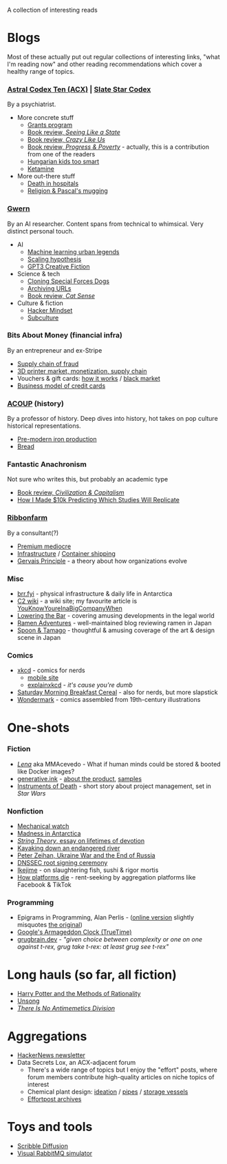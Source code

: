 A collection of interesting reads


# Blogs

Most of these actually put out regular collections of interesting links, "what I'm reading now" and other reading recommendations which cover a healthy range of topics.

### [Astral Codex Ten (ACX)](https://astralcodexten.substack.com/about) | [Slate Star Codex](https://slatestarcodex.com)
By a psychiatrist.
- More concrete stuff
  - [Grants program](https://astralcodexten.substack.com/p/acx-grants-results)
  - [Book review, _Seeing Like a State_](https://slatestarcodex.com/2017/03/16/book-review-seeing-like-a-state/)
  - [Book review, _Crazy Like Us_](https://astralcodexten.substack.com/p/book-review-crazy-like-us)
  - [Book review, _Progress & Poverty_](https://astralcodexten.substack.com/p/your-book-review-progress-and-poverty) - actually, this is a contribution from one of the readers
  - [Hungarian kids too smart](https://slatestarcodex.com/2017/05/26/the-atomic-bomb-considered-as-hungarian-high-school-science-fair-project/)
  - [Ketamine](https://slatestarcodex.com/2019/03/11/ketamine-now-by-prescription/)
- More out-there stuff
  - [Death in hospitals](https://slatestarcodex.com/2013/07/17/who-by-very-slow-decay/)
  - [Religion & Pascal's mugging](https://slatestarcodex.com/2018/04/01/the-hour-i-first-believed/)

### [Gwern](https://gwern.net/)
By an AI researcher. Content spans from technical to whimsical. Very distinct personal touch.
- AI
  - [Machine learning urban legends](https://gwern.net/tank)
  - [Scaling hypothesis](https://gwern.net/scaling-hypothesis)
  - [GPT3 Creative Fiction](https://gwern.net/gpt-3)
- Science & tech
  - [Cloning Special Forces Dogs](https://gwern.net/clone)
  - [Archiving URLs](https://gwern.net/archiving)
  - [Book review, _Cat Sense_](https://gwern.net/review/cat)
- Culture & fiction
  - [Hacker Mindset](https://gwern.net/unseeing)
  - [Subculture](https://gwern.net/subculture)

### Bits About Money (financial infra)
By an entrepreneur and ex-Stripe
- [Supply chain of fraud](https://www.bitsaboutmoney.com/archive/the-fraud-supply-chain/)
- [3D printer market, monetization, supply chain](https://www.bitsaboutmoney.com/archive/payments-and-plastic-in-the-fantasy-supply-chain/)
- Vouchers & gift cards: [how it works](https://www.bitsaboutmoney.com/archive/more-than-you-want-to-know-about-gift-cards/) / [black market](https://www.bitsaboutmoney.com/archive/gift-card-marketplaces/)
- [Business model of credit cards](https://www.bitsaboutmoney.com/archive/how-credit-cards-make-money/)

### [ACOUP](https://acoup.blog/resources-for-world-builders/) (history)
By a professor of history. Deep dives into history, hot takes on pop culture historical representations.
- [Pre-modern iron production](https://acoup.blog/2020/09/18/collections-iron-how-did-they-make-it-part-i-mining/)
- [Bread](https://acoup.blog/2020/07/24/collections-bread-how-did-they-make-it-part-i-farmers/)

### Fantastic Anachronism
Not sure who writes this, but probably an academic type
- [Book review, _Civilization & Capitalism_](https://fantasticanachronism.com/2020/01/30/reading-notes-civilization-capitalism/)
- [How I Made $10k Predicting Which Studies Will Replicate](https://fantasticanachronism.com/2021/11/18/how-i-made-10k-predicting-which-papers-will-replicate/)

### [Ribbonfarm](https://www.ribbonfarm.com/for-new-readers/)
By a consultant(?)
- [Premium mediocre](https://www.ribbonfarm.com/2017/08/17/the-premium-mediocre-life-of-maya-millennial/)
- [Infrastructure](https://www.ribbonfarm.com/2010/03/07/an-infrastructure-pilgrimage/) / [Container shipping](https://www.ribbonfarm.com/2009/07/07/the-epic-story-of-container-shipping/)
- [Gervais Principle](https://www.ribbonfarm.com/2009/10/07/the-gervais-principle-or-the-office-according-to-the-office/) - a theory about how organizations evolve

### Misc
- [brr.fyi](https://brr.fyi/) - physical infrastructure & daily life in Antarctica
- [C2 wiki](https://wiki.c2.com) - a wiki site; my favourite article is [YouKnowYoureInaBigCompanyWhen](https://wiki.c2.com/?YouKnowYoureInaBigCompanyWhen)
- [Lowering the Bar](https://www.loweringthebar.net/) - covering amusing developments in the legal world
- [Ramen Adventures](https://ramenadventures.com/) - well-maintained blog reviewing ramen in Japan
- [Spoon & Tamago](https://www.spoon-tamago.com/) - thoughtful & amusing coverage of the art & design scene in Japan

### Comics
- [xkcd](https://xkcd.com/) - comics for nerds
  - [mobile site](https://m.xkcd.com)
  - [explainxkcd](https://explainxkcd.com/) - *it's cause you're dumb*
- [Saturday Morning Breakfast Cereal](https://www.smbc-comics.com/) - also for nerds, but more slapstick
- [Wondermark](https://wondermark.com/) - comics assembled from 19th-century illustrations


# One-shots

### Fiction
- [_Lena_](https://qntm.org/mmacevedo) aka MMAcevedo - What if human minds could be stored & booted like Docker images?
- [generative.ink](https://generative.ink) - [about the product](https://generative.ink/posts/loom-interface-to-the-multiverse/), [samples](https://generative.ink/prophecies/)
- [Instruments of Death](https://www.fanfiction.net/s/11685932/1/Instruments-of-Destruction) - short story about project management, set in _Star Wars_

### Nonfiction
- [Mechanical watch](https://ciechanow.ski/mechanical-watch/)
- [Madness in Antarctica](https://www.gq.com/story/insane-in-antarctica-excerpt)
- [_String Theory_, essay on lifetimes of devotion](https://www.esquire.com/sports/a5151/the-string-theory-david-foster-wallace/)
- [Kayaking down an endangered river](https://edition.cnn.com/interactive/2014/09/opinion/endangered-river-ctl/)
- [Peter Zeihan, Ukraine War and the End of Russia](https://zeihan.com/a-ukraine-war-and-the-end-of-russia-repost/)
- [DNSSEC root signing ceremony](https://www.cloudflare.com/dns/dnssec/root-signing-ceremony/)
- [Ikejime](https://thejapanesefoodlab.com/ikejime/) - on slaughtering fish, sushi & rigor mortis
- [How platforms die](https://pluralistic.net/2023/01/21/potemkin-ai/#hey-guys) - rent-seeking by aggregation platforms like Facebook & TikTok

### Programming
- Epigrams in Programming, Alan Perlis - ([online version](https://www.cs.yale.edu/homes/perlis-alan/quotes.html) slightly misquotes [the original](https://www.gwern.net/docs/cs/1982-perlis.pdf))
- [Google's Armageddon Clock (TrueTime)](https://sookocheff.com/post/time/truetime/)
- [grugbrain.dev](https://grugbrain.dev/) - *"given choice between complexity or one on one against t-rex, grug take t-rex: at least grug see t-rex"*

# Long hauls (so far, all fiction)
- [Harry Potter and the Methods of Rationality](https://www.hpmor.com/)
- [Unsong](https://unsongbook.com/)
- [_There Is No Antimemetics Division_](https://scp-wiki.wikidot.com/antimemetics-division-hub)

# Aggregations
- [HackerNews newsletter](https://hackernewsletter.com/)
- Data Secrets Lox, an ACX-adjacent forum
  - There's a wide range of topics but I enjoy the "effort" posts, where forum members contribute high-quality articles on niche topics of interest
  - Chemical plant design: [ideation](https://www.datasecretslox.com/index.php/topic,1357.0.html) / [pipes](https://www.datasecretslox.com/index.php/topic,1732.msg44487.html#msg44487) / [storage vessels](https://www.datasecretslox.com/index.php/topic,2103.msg56309/topicseen.html#msg56309)
  - [Effortpost archives](https://www.datasecretslox.com/index.php/topic,662.0.html)

# Toys and tools
- [Scribble Diffusion](https://scribblediffusion.com/)
- [Visual RabbitMQ simulator](http://tryrabbitmq.com/)
